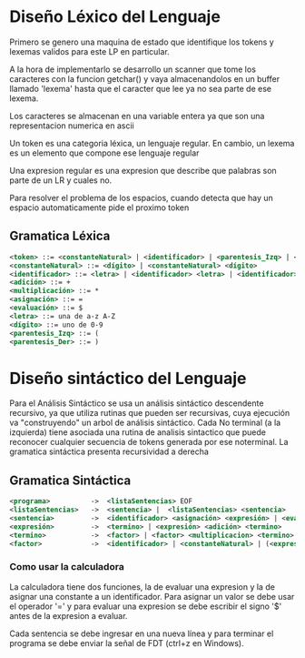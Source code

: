 # Diseño Léxico del Lenguaje

Primero se genero una maquina de estado que identifique los tokens y lexemas validos para este LP en particular.

A la hora de implementarlo se desarrollo un scanner que tome los caracteres con la funcion getchar() y vaya almacenandolos en un buffer llamado 'lexema' hasta que el caracter que lee ya no sea parte de ese lexema.

Los caracteres se almacenan en una variable entera ya que son una representacion numerica en ascii

Un token es una categoria léxica, un lenguaje regular. En cambio, un lexema es un elemento que compone ese lenguaje regular

Una expresion regular es una expresion que describe que palabras son parte de un LR y cuales no.

Para resolver el problema de los espacios, cuando detecta que hay un espacio automaticamente pide el proximo token



## Gramatica Léxica

```xml
<token> ::= <constanteNatural> | <identificador> | <parentesis_Izq> | <parentesis_Der>| <adición> | <multiplicación> | <asignación> | <evaluación>
<constanteNatural> ::= <dígito> | <constanteNatural> <dígito> 
<identificador> ::= <letra> | <identificador> <letra> | <identificador> <dígito>
<adición> ::= +
<multiplicación> ::= *
<asignación> ::= =
<evaluación> ::= $
<letra> ::= una de a-z A-Z
<dígito> ::= uno de 0-9
<parentesis_Izq> ::= (
<parentesis_Der> ::= )
```

# Diseño sintáctico del Lenguaje

Para el Análisis Sintáctico se usa un análisis sintáctico descendente recursivo, ya que utiliza rutinas que pueden ser recursivas, cuya ejecución va "construyendo" un arbol de análisis sintáctico. Cada No terminal (a la izquierda) tiene asociada una rutina de analisis sintactico que puede reconocer cualquier secuencia de tokens generada por ese noterminal. La gramatica sintáctica presenta recursividad a derecha

## Gramatica Sintáctica

```xml
<programa>          ->  <listaSentencias> EOF
<listaSentencias>   ->  <sentencia> |  <listaSentencias> <sentencia>
<sentencia>         ->  <identificador> <asignación> <expresión> | <evaluación> <expresión>
<expresión>         ->  <termino> | <expresión> <adición> <termino>
<termino>           ->  <factor> | <factor> <multiplicacion> <termino>
<factor>            ->  <identificador> | <constanteNatural> | (<expresión>)
```


### Como usar la calculadora

La calculadora tiene dos funciones, la de evaluar una expresion y la de asignar una constante a un identificador. Para asignar un valor se debe usar el operador '=' y para evaluar una expresion se debe escribir el signo '$' antes de la expresion a evaluar.

Cada sentencia se debe ingresar en una nueva línea y para terminar el programa se debe enviar la señal de FDT (ctrl+z en Windows).
